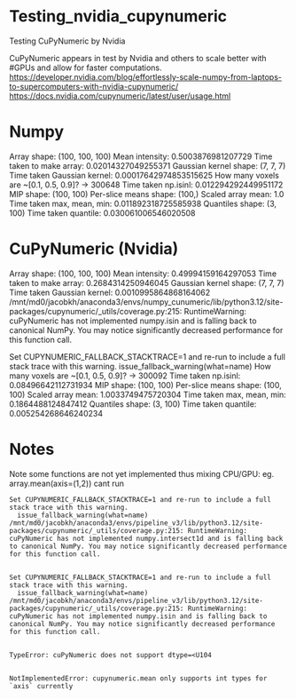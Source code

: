 # Testing_nvidia_cupynumeric
Testing CuPyNumeric by Nvidia

CuPyNumeric appears in test by Nvidia and others to scale better with #GPUs and allow for faster computations.
https://developer.nvidia.com/blog/effortlessly-scale-numpy-from-laptops-to-supercomputers-with-nvidia-cupynumeric/
https://docs.nvidia.com/cupynumeric/latest/user/usage.html

# Numpy
Array shape: (100, 100, 100)
Mean intensity: 0.5003876981207729
Time taken to make array: 0.02014327049255371
Gaussian kernel shape: (7, 7, 7)
Time taken Gaussian kernel: 0.00017642974853515625
How many voxels are ~[0.1, 0.5, 0.9]? -> 300648
Time taken np.isinl: 0.012294292449951172
MIP shape: (100, 100)
Per-slice means shape: (100,)
Scaled array mean: 1.0
Time taken max, mean, min: 0.011892318725585938
Quantiles shape: (3, 100)
Time taken quantile: 0.030061006546020508

# CuPyNumeric (Nvidia)
Array shape: (100, 100, 100)
Mean intensity: 0.49994159164297053
Time taken to make array: 0.2684314250946045
Gaussian kernel shape: (7, 7, 7)
Time taken Gaussian kernel: 0.0010995864868164062
/mnt/md0/jacobkh/anaconda3/envs/numpy_cunumeric/lib/python3.12/site-packages/cupynumeric/_utils/coverage.py:215: RuntimeWarning: cuPyNumeric has not implemented numpy.isin and is falling back to canonical NumPy. You may notice significantly decreased performance for this function call.

Set CUPYNUMERIC_FALLBACK_STACKTRACE=1 and re-run to include a full stack trace with this warning.
  issue_fallback_warning(what=name)
How many voxels are ~[0.1, 0.5, 0.9]? -> 300092
Time taken np.isinl: 0.08496642112731934
MIP shape: (100, 100)
Per-slice means shape: (100, 100)
Scaled array mean: 1.0033749475720304
Time taken max, mean, min: 0.1864488124847412
Quantiles shape: (3, 100)
Time taken quantile: 0.005254268646240234

# Notes
Note some functions are not yet implemented thus mixing CPU/GPU:
eg. array.mean(axis=(1,2)) cant run

```
Set CUPYNUMERIC_FALLBACK_STACKTRACE=1 and re-run to include a full stack trace with this warning.
  issue_fallback_warning(what=name)
/mnt/md0/jacobkh/anaconda3/envs/pipeline_v3/lib/python3.12/site-packages/cupynumeric/_utils/coverage.py:215: RuntimeWarning: cuPyNumeric has not implemented numpy.intersect1d and is falling back to canonical NumPy. You may notice significantly decreased performance for this function call.


Set CUPYNUMERIC_FALLBACK_STACKTRACE=1 and re-run to include a full stack trace with this warning.
  issue_fallback_warning(what=name)
/mnt/md0/jacobkh/anaconda3/envs/pipeline_v3/lib/python3.12/site-packages/cupynumeric/_utils/coverage.py:215: RuntimeWarning: cuPyNumeric has not implemented numpy.isin and is falling back to canonical NumPy. You may notice significantly decreased performance for this function call.


TypeError: cuPyNumeric does not support dtype=<U104


NotImplementedError: cupynumeric.mean only supports int types for `axis` currently
```

